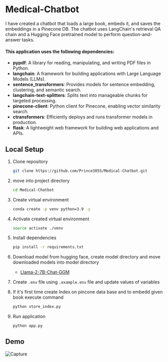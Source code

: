 # Medical-Chatbot
I have created a chatbot that loads a large book, embeds it, and saves the embeddings in a Pinecone DB. The chatbot uses LangChain's retrieval QA chain and a Hugging Face pretrained model to perform question-and-answer tasks.

#### This application uses the following dependencies:

- **pypdf**: A library for reading, manipulating, and writing PDF files in Python.
- **langchain**: A framework for building applications with Large Language Models (LLMs).
- **sentence_transformers**: Provides models for sentence embedding, clustering, and semantic search.
- **langchain-text-splitters**: Splits text into manageable chunks for targeted processing.
- **pinecone-client**: Python client for Pinecone, enabling vector similarity search.
- **ctransformers**: Efficiently deploys and runs transformer models in production.
- **flask**: A lightweight web framework for building web applications and APIs.

## Local Setup

1. Clone repository
    ```bash
    git clone https://github.com/Prince3855/Medical-Chatbot.git
    ```

2. move into project directory
    ```bash
    cd Medical-Chatbot
    ```

3. Create virtual environment
    ```bash
    conda create -p venv python=3.9 -y
    ```

4. Activate created virtual environment
    ```bash
    source activate ./venv
    ```

5. Install dependencies
    ```bash
    pip install -r requirements.txt
    ```

6. Download model from hugging face, create model directory and move downloaded models into model directory
    - [Llama-2-7B-Chat-GGM](https://huggingface.co/TheBloke/Llama-2-7B-Chat-GGML/resolve/main/llama-2-7b-chat.ggmlv3.q4_0.bin?download=true)

7. Create `.env` file using `.example.env` file and update values of variables

8. If it's first time create Index on pincone data base and to embedd given book execute command
    ```bash
    python store_index.py
    ```

9. Run application
    ```bash
    python app.py
    ```

## Demo
![Capture](https://github.com/user-attachments/assets/9106127b-1e3c-464b-abe7-a6c6c78044dd)


